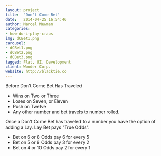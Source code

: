 ```yaml
---
layout: project
title:  "Don't Come Bet"
date:   2014-04-25 16:54:46
author: Marcel Newman
categories:
- how-do-i-play-craps
img: dCBet1.png
carousel:
- dCBet1.png
- dCBet2.png
- dCBet3.png
tagged: Flat, UI, Development
client: Wonder Corp.
website: http://blacktie.co
---
```

Before Don't Come Bet Has Traveled

- Wins on Two or Three
- Loses on Seven, or Eleven
- Push on Twelve
- Any other number and bet travels to number rolled.

Once a Don't Come Bet has traveled to a number you have the option of adding a Lay. Lay Bet pays "True Odds".

- Bet on 6 or 8 Odds pay 6 for every 5
- Bet on 5 or 9 Odds pay 3 for every 2
- Bet on 4 or 10 Odds pay 2 for every 1
